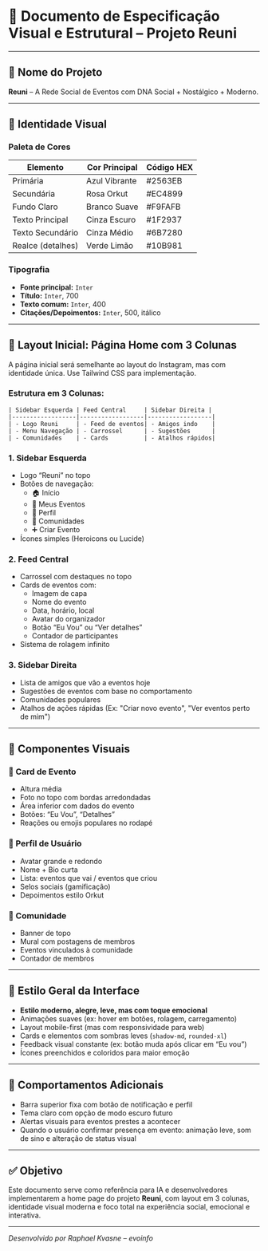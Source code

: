 # 🧩 Documento de Especificação Visual e Estrutural – Projeto Reuni

---

## 📌 Nome do Projeto
**Reuni** – A Rede Social de Eventos com DNA Social + Nostálgico + Moderno.

---

## 🎨 Identidade Visual

### Paleta de Cores

| Elemento         | Cor Principal    | Código HEX |
|------------------|------------------|------------|
| Primária         | Azul Vibrante    | #2563EB    |
| Secundária       | Rosa Orkut       | #EC4899    |
| Fundo Claro      | Branco Suave     | #F9FAFB    |
| Texto Principal  | Cinza Escuro     | #1F2937    |
| Texto Secundário | Cinza Médio      | #6B7280    |
| Realce (detalhes)| Verde Limão      | #10B981    |

### Tipografia
- **Fonte principal:** `Inter`
- **Título:** `Inter`, 700
- **Texto comum:** `Inter`, 400
- **Citações/Depoimentos:** `Inter`, 500, itálico

---

## 🧭 Layout Inicial: Página Home com 3 Colunas

A página inicial será semelhante ao layout do Instagram, mas com identidade única. Use Tailwind CSS para implementação.

### Estrutura em 3 Colunas:

```
| Sidebar Esquerda | Feed Central     | Sidebar Direita |
|------------------|------------------|------------------|
| - Logo Reuni     | - Feed de eventos| - Amigos indo    |
| - Menu Navegação | - Carrossel      | - Sugestões      |
| - Comunidades    | - Cards          | - Atalhos rápidos|
```

### 1. Sidebar Esquerda
- Logo “Reuni” no topo
- Botões de navegação: 
  - 🏠 Início
  - 📅 Meus Eventos
  - 🧑 Perfil
  - 👥 Comunidades
  - ➕ Criar Evento
- Ícones simples (Heroicons ou Lucide)

### 2. Feed Central
- Carrossel com destaques no topo
- Cards de eventos com:
  - Imagem de capa
  - Nome do evento
  - Data, horário, local
  - Avatar do organizador
  - Botão “Eu Vou” ou “Ver detalhes”
  - Contador de participantes
- Sistema de rolagem infinito

### 3. Sidebar Direita
- Lista de amigos que vão a eventos hoje
- Sugestões de eventos com base no comportamento
- Comunidades populares
- Atalhos de ações rápidas (Ex: "Criar novo evento", "Ver eventos perto de mim")

---

## 🧱 Componentes Visuais

### 🔹 Card de Evento
- Altura média
- Foto no topo com bordas arredondadas
- Área inferior com dados do evento
- Botões: “Eu Vou”, “Detalhes”
- Reações ou emojis populares no rodapé

### 🔹 Perfil de Usuário
- Avatar grande e redondo
- Nome + Bio curta
- Lista: eventos que vai / eventos que criou
- Selos sociais (gamificação)
- Depoimentos estilo Orkut

### 🔹 Comunidade
- Banner de topo
- Mural com postagens de membros
- Eventos vinculados à comunidade
- Contador de membros

---

## 📱 Estilo Geral da Interface

- **Estilo moderno, alegre, leve, mas com toque emocional**
- Animações suaves (ex: hover em botões, rolagem, carregamento)
- Layout mobile-first (mas com responsividade para web)
- Cards e elementos com sombras leves (`shadow-md`, `rounded-xl`)
- Feedback visual constante (ex: botão muda após clicar em “Eu vou”)
- Ícones preenchidos e coloridos para maior emoção

---

## 🧠 Comportamentos Adicionais

- Barra superior fixa com botão de notificação e perfil
- Tema claro com opção de modo escuro futuro
- Alertas visuais para eventos prestes a acontecer
- Quando o usuário confirmar presença em evento: animação leve, som de sino e alteração de status visual

---

## ✅ Objetivo

Este documento serve como referência para IA e desenvolvedores implementarem a home page do projeto **Reuni**, com layout em 3 colunas, identidade visual moderna e foco total na experiência social, emocional e interativa.

---

*Desenvolvido por Raphael Kvasne – evoinfo*